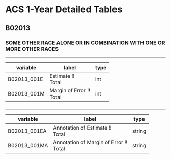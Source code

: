 # ACS 1-Year Detailed Tables

## B02013

### SOME OTHER RACE ALONE OR IN COMBINATION WITH ONE OR MORE OTHER RACES

___

| variable | label | type |
| ----- | ----- | ----- |
| B02013_001E | Estimate !!<br>Total | int |
| B02013_001M | Margin of Error !!<br>Total | int |
### 

___

| variable | label | type |
| ----- | ----- | ----- |
| B02013_001EA | Annotation of Estimate !!<br>Total | string |
| B02013_001MA | Annotation of Margin of Error !!<br>Total | string |

